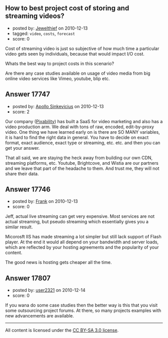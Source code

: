 ## How to best project cost of storing and streaming videos?

- posted by: [Jewelthief](https://stackexchange.com/users/-1/4547-jewelthief) on 2010-12-13
- tagged: `video`, `costs`, `forecast`
- score: 0

Cost of streaming video is just so subjective of how much time a particular video gets seen by individuals, because that would impact I/O cost.

Whats the best way to project costs in this scenario?

Are there any case studies available on usage of video media from big online video services like Vimeo, youtube, blip etc.


## Answer 17747

- posted by: [Apollo Sinkevicius](https://stackexchange.com/users/-1/2119-apollo-sinkevicius) on 2010-12-13
- score: 2

<p>Our company (<a href="http://pixability.com" rel="nofollow">Pixability</a>) has built a SaaS for video marketing and also has a video production arm. We deal with tons of raw, encoded, edit-by-proxy video. One thing we have learned early on is there are SO MANY variables, it is hard to find the right data in general. You have to decide on exact format, exact audience, exact type or streaming, etc. etc. and then you can get your answer.</p>

<p>That all said, we are staying the heck away from building our own CDN, streaming platforms, etc. Youtube, Brightcove, and Wistia are our partners and we leave that part of the headache to them. And trust me, they will not share their data.</p>



## Answer 17746

- posted by: [Frank](https://stackexchange.com/users/-1/4858-frank) on 2010-12-13
- score: 0

Jeff, actual live streaming can get very expensive.  Most services are not actual streaming, but pseudo streaming which essentially gives you a similar result.

Micorosft IIS has made streaming a lot simpler but still lack support of Flash player.  At the end it would all depend on your bandwidth and server loads, which are reflected by your hosting agreements and the popularity of your content.

The good news is hosting gets cheaper all the time.  



## Answer 17807

- posted by: [user2321](https://stackexchange.com/users/-1/2321-user2321) on 2010-12-14
- score: 0

If you wana do some case studies then the better way is this that you visit some outsourcing project forums. At there, so many projects examples with new advancements are available.



---

All content is licensed under the [CC BY-SA 3.0 license](https://creativecommons.org/licenses/by-sa/3.0/).
